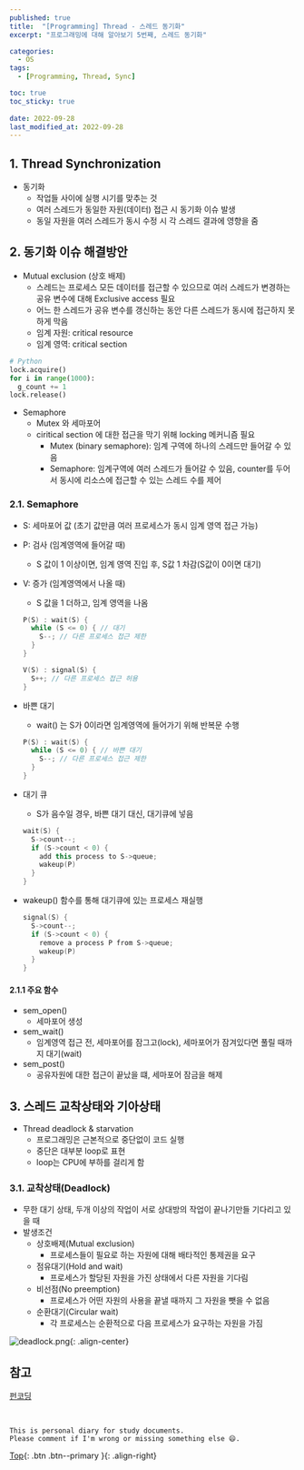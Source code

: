 ```yaml
---
published: true
title:  "[Programming] Thread - 스레드 동기화"
excerpt: "프로그래밍에 대해 알아보기 5번째, 스레드 동기화"

categories:
  - OS
tags:
  - [Programming, Thread, Sync]

toc: true
toc_sticky: true
 
date: 2022-09-28
last_modified_at: 2022-09-28
---
```


## 1. Thread Synchronization

- 동기화
  - 작업들 사이에 실행 시기를 맞추는 것
  - 여러 스레드가 동일한 자원(데이터) 접근 시 동기화 이슈 발생
  - 동일 자원을 여러 스레드가 동시 수정 시 각 스레드 결과에 영향을 줌

## 2. 동기화 이슈 해결방안
- Mutual exclusion (상호 배제)
  - 스레드는 프로세스 모든 데이터를 접근할 수 있으므로 여러 스레드가 변경하는 공유 변수에 대해 Exclusive access 필요
  - 어느 한 스레드가 공유 변수를 갱신하는 동안 다른 스레드가 동시에 접근하지 못하게 막음
  - 임계 자원: critical resource
  - 임계 영역: critical section

```python
# Python
lock.acquire()
for i in range(1000):
  g_count += 1
lock.release()
```
- Semaphore
  - Mutex 와 세마포어
  - ciritical section 에 대한 접근을 막기 위해 locking 메커니즘 필요
    - Mutex (binary semaphore): 임계 구역에 하나의 스레드만 들어갈 수 있음
    - Semaphore: 임계구역에 여러 스레드가 들어갈 수 있음, counter를 두어서 동시에 리소스에 접근할 수 있는 스레드 수를 제어

### 2.1. Semaphore
- S: 세마포어 값 (초기 값만큼 여러 프로세스가 동시 임계 영역 접근 가능)
- P: 검사 (임계영역에 들어갈 때)
    - S 값이 1 이상이면, 임계 영역 진입 후, S값 1 차감(S값이 0이면 대기)
- V: 증가 (임계영역에서 나올 때)
    - S 값을 1 더하고, 임계 영역을 나옴

  ```cpp
  P(S) : wait(S) {
    while (S <= 0) { // 대기
      S--; // 다른 프로세스 접근 제한
    }
  }

  V(S) : signal(S) {
    S++; // 다른 프로세스 접근 허용
  }
  ```

- 바쁜 대기
  - wait() 는 S가 0이라면 임계영역에 들어가기 위해 반복문 수행
  
  ```cpp
  P(S) : wait(S) {
    while (S <= 0) { // 바쁜 대기
      S--; // 다른 프로세스 접근 제한
    }
  }
  ```

- 대기 큐
    - S가 음수일 경우, 바쁜 대기 대신, 대기큐에 넣음
    
    ```cpp
    wait(S) {
      S->count--;
      if (S->count < 0) {
        add this process to S->queue;
        wakeup(P)
      }
    }
    ```
    
- wakeup() 함수를 통해 대기큐에 있는 프로세스 재실행

  ```cpp
  signal(S) {
    S->count--;
    if (S->count < 0) {
      remove a process P from S->queue;
      wakeup(P)
    }
  }
  ```

#### 2.1.1 주요 함수
- sem_open()
    - 세마포어 생성
- sem_wait()
    - 임계영역 접근 전, 세마포어를 잠그고(lock), 세마포어가 잠겨있다면 풀릴 때까지 대기(wait)
- sem_post()
    - 공유자원에 대한 접근이 끝났을 떄, 세마포어 잠금을 해제

## 3. 스레드 교착상태와 기아상태
- Thread deadlock & starvation
  - 프로그래밍은 근본적으로 중단없이 코드 실행
  - 중단은 대부분 loop로 표현
  - loop는 CPU에 부하를 걸리게 함

### 3.1. 교착상태(Deadlock)

- 무한 대기 상태, 두개 이상의 작업이 서로 상대방의 작업이 끝나기만들 기다리고 있을 때
- 발생조건
    - 상호배제(Mutual exclusion)
        - 프로세스들이 필요로 하는 자원에 대해 배타적인 통제권을 요구
    - 점유대기(Hold and wait)
        - 프로세스가 할당된 자원을 가진 상태에서 다른 자원을 기다림
    - 비선점(No preemption)
        - 프로세스가 어떤 자원의 사용을 끝낼 때까지 그 자원을 뺏을 수 없음
    - 순환대기(Circular wait)
        - 각 프로세스는 순환적으로 다음 프로세스가 요구하는 자원을 가짐
    
![deadlock.png](../../assets/images/deadlock.png){: .align-center}

## 참고
[펀코딩](https://www.fun-coding.org/thread.html)

<br>

    This is personal diary for study documents.
    Please comment if I'm wrong or missing something else 😄. 

[Top](#){: .btn .btn--primary }{: .align-right}